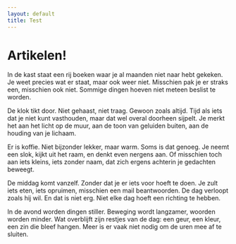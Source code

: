 ```yaml
---
layout: default
title: Test
---
```

<h1>Artikelen!</h1>
<p>In de kast staat een rij boeken waar je al maanden niet naar hebt gekeken. Je weet precies wat er staat, maar ook weer niet. Misschien pak je er straks een, misschien ook niet. Sommige dingen hoeven niet meteen beslist te worden.</p>

<p>De klok tikt door. Niet gehaast, niet traag. Gewoon zoals altijd. Tijd als iets dat je niet kunt vasthouden, maar dat wel overal doorheen sijpelt. Je merkt het aan het licht op de muur, aan de toon van geluiden buiten, aan de houding van je lichaam.</p>

<p>Er is koffie. Niet bijzonder lekker, maar warm. Soms is dat genoeg. Je neemt een slok, kijkt uit het raam, en denkt even nergens aan. Of misschien toch aan iets kleins, iets zonder naam, dat zich ergens achterin je gedachten beweegt.</p>

<p>De middag komt vanzelf. Zonder dat je er iets voor hoeft te doen. Je zult iets eten, iets opruimen, misschien een mail beantwoorden. De dag verloopt zoals hij wil. En dat is niet erg. Niet elke dag hoeft een richting te hebben.</p>

<p>In de avond worden dingen stiller. Beweging wordt langzamer, woorden worden minder. Wat overblijft zijn restjes van de dag: een geur, een kleur, een zin die bleef hangen. Meer is er vaak niet nodig om de uren mee af te sluiten.</p>